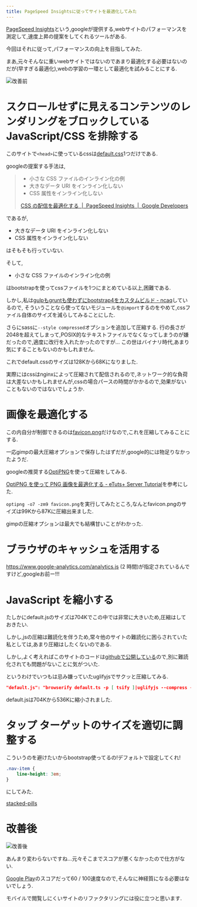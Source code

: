 ```yaml
---
title: PageSpeed Insightsに従ってサイトを最適化してみた
---
```


[PageSpeed Insights](https://developers.google.com/speed/pagespeed/insights/)という,googleが提供する,webサイトのパフォーマンスを測定して,速度上昇の提案をしてくれるツールがある.

今回はそれに従って,パフォーマンスの向上を目指してみた.

まあ,元々そんなに重いwebサイトではないのであまり最適化する必要はないのだが(早すぎる最適化),webの学習の一環として最適化を試みることにする.

![改善前](/asset/screenshot-2016-11-14-09-13-13.png)

# スクロールせずに見えるコンテンツのレンダリングをブロックしている JavaScript/CSS を排除する

このサイトで`<head>`に使っているcssは[default.css](https://www.ncaq.net/default.css)1つだけである.

googleの提案する手法は,

> * 小さな CSS ファイルのインライン化の例
> * 大きなデータ URI をインライン化しない
> * CSS 属性をインライン化しない
>
> [CSS の配信を最適化する  |  PageSpeed Insights  |  Google Developers](https://developers.google.com/speed/docs/insights/OptimizeCSSDelivery)

であるが,

* 大きなデータ URI をインライン化しない
* CSS 属性をインライン化しない

はそもそも行っていない.

そして,

* 小さな CSS ファイルのインライン化の例

はbootstrapを使ってcssファイルを1つにまとめている以上,困難である.

しかし,私は[gulpもgruntも使わずにbootstrap4をカスタムビルド - ncaq](https://www.ncaq.net/2016/11/11/)しているので,
そういうことなら使ってないモジュールを`@import`するのをやめて,cssファイル自体のサイズを減らしてみることにした.

さらにsassに`--style compressed`オプションを追加して圧縮する.
行の長さが2048を超えてしまって,POSIX的なテキストファイルでなくなってしまうのが嫌だったので,適度に改行を入れたかったのですが…
この世はバイナリ時代,あまり気にすることもないのかもしれません.

これでdefault.cssのサイズは128Kから68Kになりました.

実際にはcssはnginxによって圧縮されて配信されるので,ネットワーク的な負荷は大差ないかもしれませんが,cssの場合パースの時間がかかるので,効果がないこともないのではないでしょうか.

# 画像を最適化する

この内自分が制御できるのは[favicon.png](https://www.ncaq.net/favicon.png)だけなので,これを圧縮してみることにする.

一応gimpの最大圧縮オプションで保存したはずだが,google的には物足りなかったようだ.

googleの推奨する[OptiPNG](http://optipng.sourceforge.net/)を使って圧縮をしてみる.

[OptiPNG を使って PNG 画像を最適化する - eTuts+ Server Tutorial](http://server.etutsplus.com/install-optipng/)を参考にした.

`optipng -o7 -zm9 favicon.png`を実行してみたところ,なんとfavicon.pngのサイズは99Kから87Kに圧縮出来ました.

gimpの圧縮オプションは最大でも結構甘いことがわかった.

# ブラウザのキャッシュを活用する

https://www.google-analytics.com/analytics.js (2 時間)が指定されているんですけど,googleお前ー!!!

# JavaScript を縮小する

たしかにdefault.jsのサイズは704Kでこの中では非常に大きいため,圧縮はしておきたい.

しかし,jsの圧縮は難読化を伴うため,常々他のサイトの難読化に困らされていた私としては,あまり圧縮はしたくないのである.

しかし,よく考えればこのサイトのコードは[githubで公開している](https://github.com/ncaq/www.ncaq.net)ので,別に難読化されても問題がないことに気がついた.

というわけでいつもは忌み嫌っていたuglifyjsでサクッと圧縮してみる.

~~~json
"default.js": "browserify default.ts -p [ tsify ]|uglifyjs --compress -"
~~~

default.jsは704Kから536Kに縮小されました.

# タップ ターゲットのサイズを適切に調整する

こういうのを避けたいからbootstrap使ってるの!デフォルトで設定してくれ!

~~~scss
.nav-item {
    line-height: 3em;
}
~~~

にしてみた.

[stacked-pills](http://v4-alpha.getbootstrap.com/components/navs/#stacked-pills)

# 改善後

![改善後](/asset/screenshot-2016-11-14-11-35-18.png)

あんまり変わらないですね…元々そこまでスコアが悪くなかったので仕方がない.

[Google Play](https://play.google.com/store)のスコアだって60 / 100速度なので,そんなに神経質になる必要はないでしょう.

モバイルで閲覧しにくいサイトのリファクタリングには役に立つと思います.
